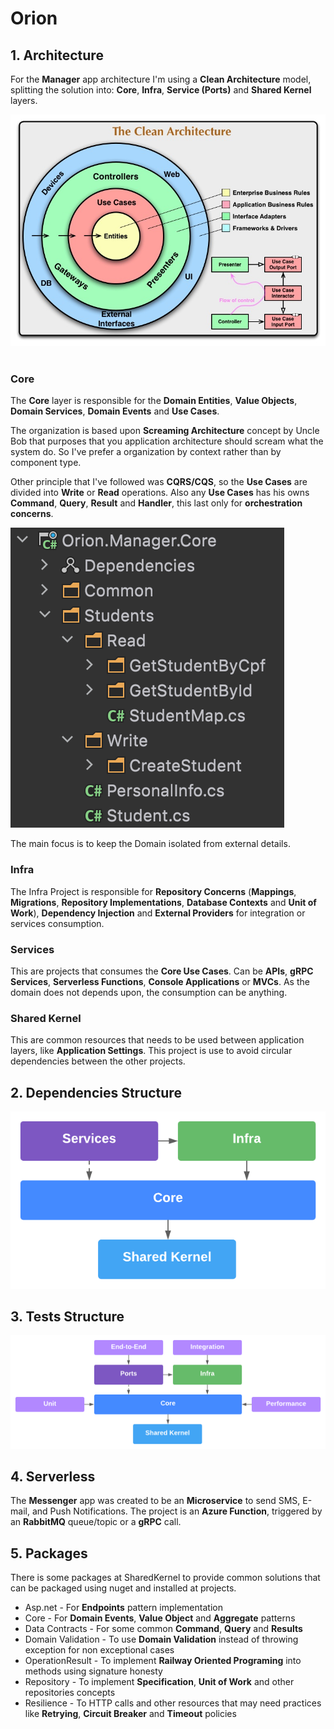 # Orion

## 1. Architecture

For the **Manager** app architecture I'm using a **Clean Architecture** model, splitting the solution into: **Core**, **Infra**, **Service (Ports)** and **Shared Kernel** layers.

![alt text](src/Images/CleanArchitecture.jpg "Clean Architecture by Uncle Bob")
<br>
<br>

### Core
The **Core** layer is responsible for the **Domain Entities**, **Value Objects**, **Domain Services**, **Domain Events** and **Use Cases**.

The organization is based upon **Screaming Architecture** concept by Uncle Bob that purposes that you application architecture should scream what the system do. So I've prefer a organization by context rather than by component type.

Other principle that I've followed was **CQRS/CQS**, so the **Use Cases** are divided into **Write** or **Read** operations. Also any **Use Cases** has his owns **Command**, **Query**, **Result** and **Handler**, this last only for **orchestration concerns**.
<br>

![alt text](src/Images/ScreamingArchitecture.png "Screaming Architecture by Uncle Bob")

The main focus is to keep the Domain isolated from external details.

### Infra
The Infra Project is responsible for **Repository Concerns** (**Mappings**, **Migrations**, **Repository Implementations**, **Database Contexts** and **Unit of Work**), **Dependency Injection** and **External Providers** for integration or services consumption.

### Services
This are projects that consumes the **Core Use Cases**. Can be **APIs**, **gRPC Services**, **Serverless Functions**, **Console Applications** or **MVCs**. As the domain does not depends upon, the consumption can be anything.

### Shared Kernel
This are common resources that needs to be used between application layers, like **Application Settings**. This project is use to avoid circular dependencies between the other projects.

## 2. Dependencies Structure

![alt text](src/Images/Dependencies.png "Dependencies Structure")

## 3. Tests Structure

![alt text](src/Images/TestStructure.png "Tests Structure")

## 4. Serverless
The **Messenger** app was created to be an **Microservice** to send SMS, E-mail, and Push Notifications. The project is an **Azure Function**, triggered by an **RabbitMQ** queue/topic or a **gRPC** call.

## 5. Packages
There is some packages at SharedKernel to provide common solutions that can be packaged using nuget and installed at projects.

- Asp.net - For **Endpoints** pattern implementation
- Core - For **Domain Events**, **Value Object** and **Aggregate** patterns
- Data Contracts - For some common **Command**, **Query** and **Results**
- Domain Validation - To use **Domain Validation** instead of throwing exception for non exceptional cases
- OperationResult - To implement **Railway Oriented Programing** into methods using signature honesty
- Repository - To implement **Specification**, **Unit of Work** and other repositories concepts
- Resilience - To HTTP calls and other resources that may need practices like **Retrying**, **Circuit Breaker** and **Timeout** policies